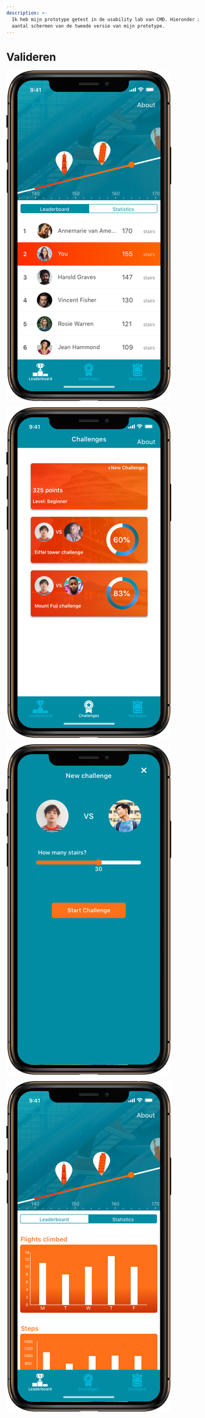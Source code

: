 ```yaml
---
description: >-
  Ik heb mijn prototype getest in de usability lab van CMD. Hieronder ziet u een
  aantal schermen van de tweede versie van mijn prototype.
---
```


# Valideren

![Afbeelding 100](../../.gitbook/assets/leaderboard.png)

![Afbeelding 101](../../.gitbook/assets/challenges.png)

![Afbeelding 102](../../.gitbook/assets/new-challenge.png)

![Afbeelding 103](../../.gitbook/assets/statistics.png)



